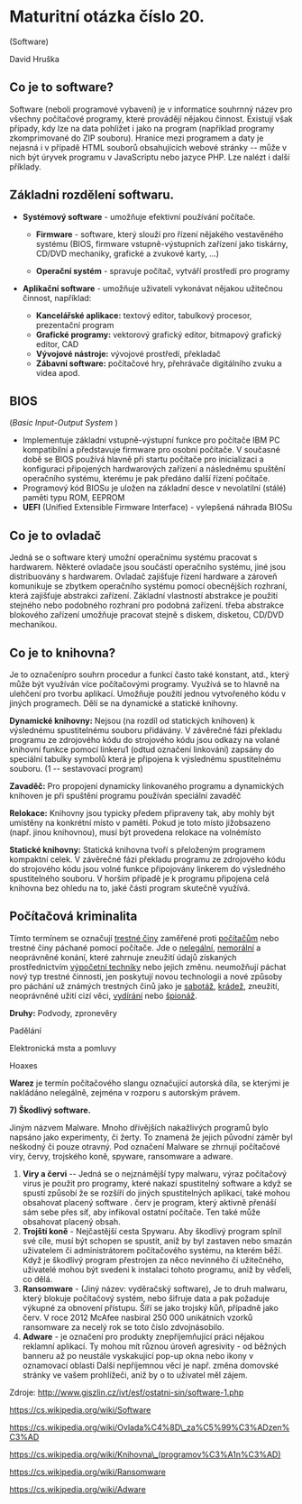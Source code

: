 # Maturitní otázka číslo 20.

(Software)

David Hruška

## Co je to software?

Software (neboli programové vybavení) je v informatice souhrnný název
pro všechny počítačové programy, které provádějí nějakou činnost.
Existují však případy, kdy lze na data pohlížet i jako na program
(například programy zkomprimované do ZIP souboru). Hranice mezi
programem a daty je nejasná i v případě HTML souborů obsahujících webové
stránky -- může v nich být úryvek programu v JavaScriptu nebo jazyce
PHP. Lze nalézt i další příklady.

## Základni rozdělení softwaru.

-   **Systémový software** - umožňuje efektivní používání počítače.

    -   **Firmware** - software, který slouží pro řízení nějakého vestavěného systému (BIOS, firmware vstupně-výstupních zařízení jako tiskárny, CD/DVD mechaniky, grafické a zvukové karty, ...)

    -   **Operační systém** - spravuje počítač, vytváří prostředí pro programy

-   **Aplikační software** - umožňuje uživateli vykonávat nějakou
    užitečnou činnost, například:

    -   **Kancelářské aplikace:** textový editor, tabulkový procesor,
    prezentační program
    -   **Grafické programy:** vektorový grafický editor,
    bitmapový grafický editor, CAD
    -   **Vývojové nástroje:** vývojové prostředí,
    překladač
    -   **Zábavní software:** počítačové hry, přehrávače digitálního
    zvuku a videa apod.

## BIOS

(*Basic Input-Output System* )

-   Implementuje základní vstupně-výstupní funkce pro počítače IBM PC
    kompatibilní a představuje firmware pro osobní počítače. V současné
    době se BIOS používá hlavně při startu počítače pro inicializaci a
    konfiguraci připojených hardwarových zařízení a následnému spuštění
    operačního systému, kterému je pak předáno další řízení počítače.
-   Programový kód BIOSu je uložen na základní desce v nevolatilní
    (stálé) paměti typu ROM, EEPROM
-   **UEFI** (Unified Extensible Firmware Interface) - vylepšená
    náhrada BIOSu

## Co je to ovladač

Jedná se o software který umožní operačnímu systému pracovat s
hardwarem. Některé ovladače jsou součástí operačního systému, jiné jsou
distribuovány s hardwarem. Ovladač zajišťuje řízení hardware a zároveň
komunikuje se zbytkem operačního systému pomocí obecnějších rozhraní,
která zajišťuje abstrakci zařízení. Základní vlastností abstrakce je
použití stejného nebo podobného rozhraní pro podobná zařízení. třeba
abstrakce blokového zařízení umožňuje pracovat stejně s diskem,
disketou, CD/DVD mechanikou.

## Co je to knihovna?

Je to označenípro souhrn procedur a funkcí často také konstant, atd.,
který může být využíván více počítačovými programy. Využívá se to hlavně
na ulehčení pro tvorbu aplikací. Umožňuje použití jednou vytvořeného
kódu v jiných programech. Dělí se na dynamické a statické knihovny.

**Dynamické knihovny:** Nejsou (na rozdíl od statických knihoven) k
výslednému spustitelnému souboru přidávány. V závěrečné fázi překladu
programu ze zdrojového kódu do strojového kódu jsou odkazy na volané
knihovní funkce pomocí linkeru1 (odtud označení linkování) zapsány do
speciální tabulky symbolů která je připojena k výslednému spustitelnému
souboru. (1 -- sestavovací program)

**Zavaděč:** Pro propojení dynamicky linkovaného programu a dynamických
knihoven je při spuštění programu používán speciální zavaděč

**Relokace:** Knihovny jsou typicky předem připraveny tak, aby mohly být
umístěny na konkrétní místo v paměti. Pokud je toto místo jižobsazeno
(např. jinou knihovnou), musí být provedena relokace na volnémísto

**Statické knihovny:** Statická knihovna tvoří s přeloženým programem
kompaktní celek. V závěrečné fázi překladu programu ze zdrojového kódu
do strojového kódu jsou volné funkce připojovány linkerem do výsledného
spustitelného souboru. V horším případě je k programu připojena celá
knihovna bez ohledu na to, jaké části program skutečně využívá.

## Počítačová kriminalita

Tímto termínem se označují [trestné
činy](https://cs.wikipedia.org/wiki/Trestn%C3%BD_%C4%8Din "Trestný čin") zaměřené
proti [počítačům](https://cs.wikipedia.org/wiki/Po%C4%8D%C3%ADta%C4%8D "Počítač") nebo
trestné činy páchané pomocí počítače. Jde
o [nelegální](https://cs.wikipedia.org/wiki/Z%C3%A1konnost "Zákonnost"), [nemorální](https://cs.wikipedia.org/wiki/Mor%C3%A1lka "Morálka") a
neoprávněné konání, které zahrnuje zneužití údajů získaných
prostřednictvím [výpočetní
techniky](https://cs.wikipedia.org/wiki/V%C3%BDpo%C4%8Detn%C3%AD_technika "Výpočetní technika") nebo
jejich změnu. neumožňují páchat nový typ trestné činnosti, jen poskytují
novou technologii a nové způsoby pro páchání už známých trestných činů
jako
je [sabotáž](https://cs.wikipedia.org/wiki/Sabot%C3%A1%C5%BE "Sabotáž"), [krádež](https://cs.wikipedia.org/wiki/Kr%C3%A1de%C5%BE "Krádež"),
zneužití, neoprávněné užití cizí
věci, [vydírání](https://cs.wikipedia.org/wiki/Vyd%C3%ADr%C3%A1n%C3%AD "Vydírání") nebo [špionáž](https://cs.wikipedia.org/wiki/%C5%A0pion%C3%A1%C5%BE "Špionáž").

**Druhy:**
Podvody, zpronevěry

Padělání

Elektronická msta a pomluvy

Hoaxes

**Warez** je termín počítačového slangu označující autorská díla, se
kterými je nakládáno nelegálně, zejména v rozporu s autorským právem.

**7) Škodlivý software.**

Jiným názvem Malware. Mnoho dřívějších nakažlivých programů bylo napsáno
jako experimenty, či žerty. To znamená že jejich původní záměr byl
neškodný či pouze otravný. Pod označení Malware se zhrnují počítačové
viry, červy, trojského koně, spyware, ransomware a adware.

1.  **Viry a červi** -- Jedná se o nejznámější typy malwaru, výraz
    počítačový virus je použit pro programy, které nakazí spustitelný
    software a když se spustí způsobí že se rozšíří do jiných
    spustitelných aplikací, také mohou obsahovat placený software . červ
    je program, který aktivně přenáší sám sebe přes síť, aby infikoval
    ostatní počítače. Ten také může obsahovat placený obsah.
2.  **Trojští koně** - Nejčastější cesta Spywaru. Aby škodlivý program
    splnil své cíle, musí být schopen se spustit, aniž by byl zastaven
    nebo smazán uživatelem či administrátorem počítačového systému, na
    kterém běží. Když je škodlivý program přestrojen za něco nevinného
    či užitečného, uživatelé mohou být svedeni k instalaci tohoto
    programu, aniž by věďeli, co dělá.
3.  **Ransomware** - (Jiný název: vyděračský software), Je to druh
    malwaru, který blokuje počítačový systém, nebo šifruje data a pak
    požaduje výkupné za obnovení přístupu. Šíří se jako trojský kůň,
    případně jako červ. V roce 2012 McAfee nasbiral 250 000 unikátních
    vzorků ransomware za necelý rok se toto číslo zdvojnásobilo.
4.  **Adware** - je označení pro produkty znepříjemňující práci nějakou
    reklamní aplikací. Ty mohou mít různou úroveň agresivity - od
    běžných banneru až po neustále vyskakující pop-up okna nebo ikony v
    oznamovací oblasti Další nepříjemnou věcí je např. změna domovské
    stránky ve vašem prohlížeči, aniž by o to uživatel měl zájem.

Zdroje: http://www.gjszlin.cz/ivt/esf/ostatni-sin/software-1.php

https://cs.wikipedia.org/wiki/Software

https://cs.wikipedia.org/wiki/Ovlada%C4%8D\_za%C5%99%C3%ADzen%C3%AD

https://cs.wikipedia.org/wiki/Knihovna\_(programov%C3%A1n%C3%AD)

https://cs.wikipedia.org/wiki/Ransomware

https://cs.wikipedia.org/wiki/Adware
